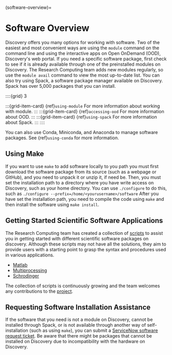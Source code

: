 (software-overview)=

# Software Overview

Discovery offers you many options for working with software. Two of the easiest and most convenient ways are
using the `module` command on the command line and using the interactive apps on Open OnDemand (OOD), Discovery's web portal.
If you need a specific software package, first check to see if it is already available through one of the preinstalled
modules on Discovery. The Research Computing team adds new modules regularly, so use the `module avail` command
to view the most up-to-date list. You can also try using Spack, a software package manager available on Discovery. Spack has over 5,000 packages that
you can install.

::::{grid} 3

:::{grid-item-card} {ref}`using-module`
For more information about working with module.
:::
:::{grid-item-card} {ref}`accessing-ood`
For more information about OOD.
:::
:::{grid-item-card} {ref}`using-spack`
For more information about Spack.
:::
::::

You can also use Conda, Miniconda, and Anaconda to manage software packages. See {ref}`using-conda` for more information.

## Using Make

If you want to use `make` to add software locally to you path you must first download the
software package from its source (such as a webpage or GitHub), and you need to unpack it or unzip it, if need be.
Then, you must set the installation path to a directory where you have write access on Discovery, such as your home directory.
You can use `./configure` to do this, such as  `./configure --prefix=/home/<yourusername>/software`
After you have set the installation path, you need to compile the code using `make` and then install the software using `make install`.

## Getting Started Scientific Software Applications

The Research Computing team has created a collection of [scripts](https://github.com/northeastern-rc/discovery-example-scripts) to assist you in getting started with different scientific software packages on discovery. Although these scripts may not have all the solutions, they aim to provide users with a starting point to grasp the syntax and procedures used in various applications.

- [Matlab](https://github.com/northeastern-rc/discovery-example-scripts/tree/main/MATLAB)
- [Multiprocessing](https://github.com/northeastern-rc/discovery-example-scripts/tree/main/Multiprocessing)
- [Schrodinger](https://github.com/northeastern-rc/discovery-example-scripts/tree/main/Schrodinger)

The collection of scripts is continuously growing and the team welcomes any contributions to the [project](https://github.com/northeastern-rc/discovery-example-scripts).

## Requesting Software Installation Assistance

If the software that you need is not a module on Discovery, cannot be installed through Spack, or is not available through another way of
self-installation (such as using `make`), you can submit a [ServiceNow software request ticket].
Be aware that there might be packages that cannot be installed on Discovery due
to incompatibility with the hardware on Discovery.

[servicenow software request ticket]: https://service.northeastern.edu/tech?id=sc_cat_item&sys_id=777c510bdbebd340a37cd206ca9619b0

